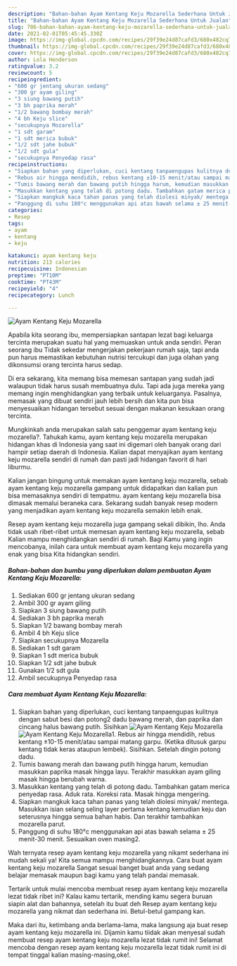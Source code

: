 ```yaml
---
description: "Bahan-bahan Ayam Kentang Keju Mozarella Sederhana Untuk Jualan"
title: "Bahan-bahan Ayam Kentang Keju Mozarella Sederhana Untuk Jualan"
slug: 786-bahan-bahan-ayam-kentang-keju-mozarella-sederhana-untuk-jualan
date: 2021-02-01T05:45:45.330Z
image: https://img-global.cpcdn.com/recipes/29f39e24d87cafd3/680x482cq70/ayam-kentang-keju-mozarella-foto-resep-utama.jpg
thumbnail: https://img-global.cpcdn.com/recipes/29f39e24d87cafd3/680x482cq70/ayam-kentang-keju-mozarella-foto-resep-utama.jpg
cover: https://img-global.cpcdn.com/recipes/29f39e24d87cafd3/680x482cq70/ayam-kentang-keju-mozarella-foto-resep-utama.jpg
author: Lola Henderson
ratingvalue: 3.2
reviewcount: 5
recipeingredient:
- "600 gr jentang ukuran sedang"
- "300 gr ayam giling"
- "3 siung bawang putih"
- "3 bh paprika merah"
- "1/2 bawang bombay merah"
- "4 bh Keju slice"
- "secukupnya Mozarella"
- "1 sdt garam"
- "1 sdt merica bubuk"
- "1/2 sdt jahe bubuk"
- "1/2 sdt gula"
- "secukupnya Penyedap rasa"
recipeinstructions:
- "Siapkan bahan yang diperlukan, cuci kentang tanpaengupas kulitnya dengan sabut besi dan potong2 dadu bawang merah, dan paprika dan cincang halus bawang putih. Sisihkan"
- "Rebus air hingga mendidih, rebus kentang ±10-15 menit/atau sampai matang garpu. (Ketika ditusuk garpu kentang tidak keras ataupun lembek). Sisihkan. Setelah dingin potong dadu."
- "Tumis bawang merah dan bawang putih hingga harum, kemudian masukkan paprika masak hingga layu. Terakhir masukkan ayam giling masak hingga berubah warna."
- "Masukkan kentang yang telah di potong dadu. Tambahkan gatam merica penyedap rasa. Aduk rata. Koreksi rata. Masak hingga mengering."
- "Siapkan mangkuk kaca tahan panas yang telah diolesi minyak/ mentega. Masukkan isian selang seling layer pertama kentang kemudian keju dan seterusnya hingga semua bahan habis. Dan terakhir tambahkan mozarella parut."
- "Panggung di suhu 180°c menggunakan api atas bawah selama ± 25 menit-30 menit. Sesuaikan oven masing2."
categories:
- Resep
tags:
- ayam
- kentang
- keju

katakunci: ayam kentang keju 
nutrition: 213 calories
recipecuisine: Indonesian
preptime: "PT10M"
cooktime: "PT43M"
recipeyield: "4"
recipecategory: Lunch

---
```



![Ayam Kentang Keju Mozarella](https://img-global.cpcdn.com/recipes/29f39e24d87cafd3/680x482cq70/ayam-kentang-keju-mozarella-foto-resep-utama.jpg)

Apabila kita seorang ibu, mempersiapkan santapan lezat bagi keluarga tercinta merupakan suatu hal yang memuaskan untuk anda sendiri. Peran seorang ibu Tidak sekedar mengerjakan pekerjaan rumah saja, tapi anda pun harus memastikan kebutuhan nutrisi tercukupi dan juga olahan yang dikonsumsi orang tercinta harus sedap.

Di era  sekarang, kita memang bisa memesan santapan yang sudah jadi walaupun tidak harus susah membuatnya dulu. Tapi ada juga mereka yang memang ingin menghidangkan yang terbaik untuk keluarganya. Pasalnya, memasak yang dibuat sendiri jauh lebih bersih dan kita pun bisa menyesuaikan hidangan tersebut sesuai dengan makanan kesukaan orang tercinta. 



Mungkinkah anda merupakan salah satu penggemar ayam kentang keju mozarella?. Tahukah kamu, ayam kentang keju mozarella merupakan hidangan khas di Indonesia yang saat ini digemari oleh banyak orang dari hampir setiap daerah di Indonesia. Kalian dapat menyajikan ayam kentang keju mozarella sendiri di rumah dan pasti jadi hidangan favorit di hari liburmu.

Kalian jangan bingung untuk memakan ayam kentang keju mozarella, sebab ayam kentang keju mozarella gampang untuk didapatkan dan kalian pun bisa memasaknya sendiri di tempatmu. ayam kentang keju mozarella bisa dimasak memalui beraneka cara. Sekarang sudah banyak resep modern yang menjadikan ayam kentang keju mozarella semakin lebih enak.

Resep ayam kentang keju mozarella juga gampang sekali dibikin, lho. Anda tidak usah ribet-ribet untuk memesan ayam kentang keju mozarella, sebab Kalian mampu menghidangkan sendiri di rumah. Bagi Kamu yang ingin mencobanya, inilah cara untuk membuat ayam kentang keju mozarella yang enak yang bisa Kita hidangkan sendiri.

<!--inarticleads1-->

##### Bahan-bahan dan bumbu yang diperlukan dalam pembuatan Ayam Kentang Keju Mozarella:

1. Sediakan 600 gr jentang ukuran sedang
1. Ambil 300 gr ayam giling
1. Siapkan 3 siung bawang putih
1. Sediakan 3 bh paprika merah
1. Siapkan 1/2 bawang bombay merah
1. Ambil 4 bh Keju slice
1. Siapkan secukupnya Mozarella
1. Sediakan 1 sdt garam
1. Siapkan 1 sdt merica bubuk
1. Siapkan 1/2 sdt jahe bubuk
1. Gunakan 1/2 sdt gula
1. Ambil secukupnya Penyedap rasa




<!--inarticleads2-->

##### Cara membuat Ayam Kentang Keju Mozarella:

1. Siapkan bahan yang diperlukan, cuci kentang tanpaengupas kulitnya dengan sabut besi dan potong2 dadu bawang merah, dan paprika dan cincang halus bawang putih. Sisihkan
<img src="https://img-global.cpcdn.com/steps/13fc0cccd0b26993/160x128cq70/ayam-kentang-keju-mozarella-langkah-memasak-1-foto.jpg" alt="Ayam Kentang Keju Mozarella"><img src="https://img-global.cpcdn.com/steps/f98ae66c61fa2ecf/160x128cq70/ayam-kentang-keju-mozarella-langkah-memasak-1-foto.jpg" alt="Ayam Kentang Keju Mozarella">1. Rebus air hingga mendidih, rebus kentang ±10-15 menit/atau sampai matang garpu. (Ketika ditusuk garpu kentang tidak keras ataupun lembek). Sisihkan. Setelah dingin potong dadu.
1. Tumis bawang merah dan bawang putih hingga harum, kemudian masukkan paprika masak hingga layu. Terakhir masukkan ayam giling masak hingga berubah warna.
1. Masukkan kentang yang telah di potong dadu. Tambahkan gatam merica penyedap rasa. Aduk rata. Koreksi rata. Masak hingga mengering.
1. Siapkan mangkuk kaca tahan panas yang telah diolesi minyak/ mentega. Masukkan isian selang seling layer pertama kentang kemudian keju dan seterusnya hingga semua bahan habis. Dan terakhir tambahkan mozarella parut.
1. Panggung di suhu 180°c menggunakan api atas bawah selama ± 25 menit-30 menit. Sesuaikan oven masing2.




Wah ternyata resep ayam kentang keju mozarella yang nikamt sederhana ini mudah sekali ya! Kita semua mampu menghidangkannya. Cara buat ayam kentang keju mozarella Sangat sesuai banget buat anda yang sedang belajar memasak maupun bagi kamu yang telah pandai memasak.

Tertarik untuk mulai mencoba membuat resep ayam kentang keju mozarella lezat tidak ribet ini? Kalau kamu tertarik, mending kamu segera buruan siapin alat dan bahannya, setelah itu buat deh Resep ayam kentang keju mozarella yang nikmat dan sederhana ini. Betul-betul gampang kan. 

Maka dari itu, ketimbang anda berlama-lama, maka langsung aja buat resep ayam kentang keju mozarella ini. Dijamin kamu tiidak akan menyesal sudah membuat resep ayam kentang keju mozarella lezat tidak rumit ini! Selamat mencoba dengan resep ayam kentang keju mozarella lezat tidak rumit ini di tempat tinggal kalian masing-masing,oke!.

